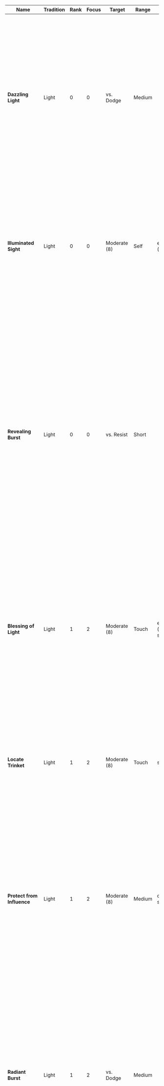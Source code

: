 Name | Tradition | Rank | Focus | Target | Range | Properties | Effect
--- | --- | --- | --- | --- | --- | --- | ---
**Dazzling Light** | Light | 0 | 0 | vs. Dodge | Medium |  | You create a small point of light at the target location. The light provides dim light in short range of it. The light can also move with you while staying in range. When targeted at a creature, you can make the light explode in their face instead.<br/><strong>Weak.</strong> Deal +2 radiant damage.<br/><strong>Strong. </strong>Deal +4 radiant damage. The target is also briefly blinded.<br/><strong>Critical.</strong> Deal +6 radiant damage. The target is also briefly blinded and dazed.
**Illuminated Sight** | Light | 0 | 0 | Moderate (8) | Self | enchant (eyes) | You concentrate light energy into your eyes, enhancing your eye sight and making you able to pierce through concealing environments.<br/>On a success, you can see one range category further from sources of bright and dim light. You also gain +1 boon on Perception rolls. This spell lasts for a medium duration.<br/>
**Revealing Burst** | Light | 0 | 0 | vs. Resist | Short |  | You let loose a burst of radiant energy in all directions, revealing any magical falsehoods, such as illusions, shapeshifters, or invisible creatures in range. For illusions, you roll vs. the Resist of the illusion’s creator.<br/><strong>Weak.</strong> Any magical falsehood is marked by a shimmer of light. Rolls that target any marked target gain +1 boon. The mark lasts for a short duration.<br/><strong>Strong.</strong> Any magical falsehood is immediately broken.<br/><strong>Critical.</strong> Any magical falsehood is immediately broken and any creature revealed by this is briefly shaken.
**Blessing of Light** | Light | 1 | 2 | Moderate (8) | Touch | enchant (eyes), singular | You bless a creature with the magical power of light, making them enlightened to their surroundings.<br/>On a success, the creature gains the following effects:<br/>- You can see one range category further from sources of bright and dim light.<br/>- You gain +1 boon on Perception rolls.<br/>This spell lasts for a long duration.<br/>
**Locate Trinket** | Light | 1 | 2 | Moderate (8) | Touch | singular | Touch a small object and imbue it with truth revealing magic. The object must comfortably fit within the palm of your hand and can be no larger.<br/>On a success, you always know the location of the imbued trinket while it is in the same sphere of existence as you. This spell lasts for a long duration.<br/>
**Protect from Influence** | Light | 1 | 2 | Moderate (8) | Medium | quick, singular | Channel the light’s protective magic into one creature within range, bolstering their mental defenses. Cast this spell as a Quick Action on your turn.<br/>On a success, the target gains +1 boon on rolls to resist any mental effects and gains resistance to psychic damage. Attempts to influence their mind also suffer +1 bane. This spell lasts for a short duration.<br/>
**Radiant Burst** | Light | 1 | 2 | vs. Dodge | Medium |  | You let forth a burst of radiant energy, streaking towards a target location and exploding in burning light.<br/><strong>Weak.</strong> Deal +2 radiant damage to any creature in melee range of the target location.<br/><strong>Strong. </strong>Deal +4 radiant damage to any creature in melee range of the target location. Each target is also briefly blinded.<br/><strong>Critical.</strong> Deal +6 radiant damage to any creature in melee range of the target location. Each target is also briefly blinded. Each target is also briefly blinded and dazed.
**Radiant Weapon** | Light | 1 | 2 | Moderate (8) | Touch | enchant (weapon), singular | Imbue a weapon with the power of the sun.<br/>On a success, the weapon emits bright light in melee range and dim light in close range of it and deals +2 radiant damage. If you target your own weapon, you can make a weapon attack with it as part of casting this spell.<br/>This spell lasts for a medium duration.<br/>
**Sense Spirits** | Light | 1 | 2 |  |  |  | you sense the auras of daimon and other spiritual creatures around you
**Sun Sphere** | Light | 1 | 2 | Moderate (8) | Medium | concentrate | You conjure a small orb of flame resembling a miniature sun.<br/>On a success, the sphere appears at the target location. It also shines bright light in close range and dim light in short range of it.  Any creature in melee range of it takes +4 fire damage when they first come into contact with it and at the start of each of their turns.<br/>On each of your following turns, you can use your Quick Action to move the beam a close distance within range. The sphere lasts for a short duration. <br/>
**Break Curse** | Light | 2 | 4 | Hard (10) | Touch | ritual (minutes) | You initiate a purifying ritual to remove harmful influences from a creature’s soul.<br/>On a success, you break one curse the creature is afflicted with. Any single creature can only benefit from this spell once per day.<br/>
**Destroy Undeath** | Light | 2 | 4 | vs. Resist | Short |  | You channel the power of divine light, flooding undead creatures around you with it in an attempt to annihilate them instantly.<br/><strong>Weak.</strong> Any undead creature in range of tier 0 or 1 is instantly destroyed and can’t reanimate.<br/><strong>Strong.</strong> Any undead creature in range of tier 0 or 1 is instantly destroyed and can’t reanimate. Any other undead creature in range is also briefly frightened of you, ignoring any immunity they might have against the condition.<br/><strong>Critical.</strong> Any undead creature in range of tier 0 or 1 is instantly destroyed and can’t reanimate. Any other undead creature in range is also frightened of you for a short duration, ignoring any immunity they might have against the condition. They can roll Spirit + Fortitude vs. your Resist at the end of their turns to end the effect early.
**Sunbeam** | Light | 2 | 4 | Hard (10) | Medium | concentrate | You call down a pillar of light at the target location, revealing any falsehoods and burning creatures within it.<br/>On a success, the beam extends in melee range of the target location and a medium distance in height. It also shines bright light in close range and dim light in short range of it. Any magical falsehoods, such as illusions, shapeshifters, or invisible creatures inside the beam is immediately revealed.<br/>Any creatures inside the beam take +8 radiant damage when they first come into contact with it and at the start of each of their turns.<br/>On each of your following turns, you can use your Quick Action to move the beam a short distance within range. The beam lasts for a short duration. <br/>
**Dark Sight** | Twilight | 0 | 0 | Moderate (8) | Self | enchant (eyes) | You magically adjust your senses to adapt to total darkness, allowing you to see without any source of light.<br/>On a success, you can see a medium distance in absolute darkness as in dim light. If you are exposed to bright light while under the effects of these spells, roll Spirit + Fortitude. On a failure, this spell ends and you are briefly dazed. Otherwise, this spell lasts for a medium duration.<br/>
**Night’s Grasp** | Twilight | 0 | 0 | vs. Dodge | Medium |  | You magically animate the shadows around a creature, clawing and grasping for the target with ghostly coldness.<br/><strong>Weak. </strong>The target suffers +2 frost damage.<br/><strong>Strong.</strong> The target suffers +4 frost damage and is briefly slowed.<br/><strong>Critical.</strong> The target suffers +6 frost damage and is briefly grappled by the shadows.
**Shadow Veil** | Twilight | 0 | 0 | Moderate (8) | Medium |  | You create an area of magical shadow, making it hard to see through it. Target any area of dim light in range.<br/>On a success, the magical shadow appears in a close radius around the target area. The area is now considered as absolute darkness.<br/><br/>The shadow lasts a short duration or is broken early if any source of bright light enters the shadow’s area.<br/>
**Whispers of Doubt** | Twilight | 0 | 0 | vs. Resist | Medium |  | You summon ghostly whispers into the mind of the target, seeding doubt and confusing them.<br/><strong>Weak. </strong>The target suffers +0 psychic damage (ignoring AV).<br/><strong>Strong.</strong> The target suffers +2 psychic damage (ignoring AV) and the target is briefly confused.<br/><strong>Critical.</strong> The target suffers +4 psychic damage (ignoring AV) and the target is confused for a short time. They can roll Spirit + Fortitude vs. your Resist at the end of their turns to end the effect early.
**Cloak of Night** | Twilight | 1 | 2 | Moderate (8) | Medium | singular | You clad a creature in a magical cloak made of darkness.<br/>On a success, the creature wearing the cloak gains the following effects:<br/>- You have resistance against frost damage.<br/>- You gain +1 boon on Agility + Cunning rolls to hide or move silently.<br/>The cloak lasts for a medium duration or until discarded by the creature.<br/>
**Curse of Twilight** | Twilight | 1 | 2 | vs. Resist | Short | singular | You curse a creature with the magical power of twilight, bringing the fear of night into their heart.<br/>On a success, the creature suffers the following effects:<br/>- They see in bright light as in dim light.<br/>- They suffer +1 bane on Perception and Initiative rolls.<br/>This curse lasts for a long duration.<br/>
**Lunar Weapon** | Twilight | 1 | 2 | Moderate (8) | Touch | enchant (weapon), singular | Imbue a weapon with the power of the night.<br/>On a success, the weapon emits dim light in close range of it and deals +2 frost damage. If you target your own weapon, you can make a weapon attack with it as part of casting this spell.<br/>This spell lasts for a medium duration.<br/>
**Moon Sphere** | Twilight | 1 | 2 | Moderate (8) | Medium | concentrate | You conjure a small orb of freezing coldness resembling a miniature moon.<br/>On a success, the sphere appears at the target location. It also shines dim light in short range of it. Any creature in melee range of it takes +4 frost damage when they first come into contact with it and at the start of each of their turns.<br/>On each of your following turns, you can use your Quick Action to move the beam a close distance within range. The sphere lasts for a short duration. <br/>
**Shadow Meld** | Twilight | 1 | 2 | Moderate (8) | Self | concentrate | You submerge into the shadows around you. Cast this spell while standing in dim light or darkness.<br/>On a success, you merge with the shadows and become invisible. While invisible, you are hidden from any creature which hasn‘t an ability to see through invisibility.<br/>This spell lasts for a short duration, until you attack or cast another spell, or until you enter bright light.<br/>
**Whisper of Dreams** | Twilight | 1 | 2 | vs. Resist | Short |  | You lull a creature’s mind with whispers of sleep. The target has to be of a tier equal to or lower than your Mysticism. If the creature is at full HP, you suffer +1 bane on the roll.<br/>On a success, the creature falls unconscious for a medium duration. If any creature uses an Action to shake them, they take any damage, or are otherwise disturbed, they wake up.<br/>
**Everlasting Night** | Twilight | 2 | 4 | Hard (10) | Medium | concentrate | You cloud an area in absolute darkness and no light may pierce through it.<br/>On a success, the close area around the target location becomes absolute darkness. Any light source within it immediately goes out.<br/>This spell lasts for a medium duration.<br/>
**Moonbeam** | Twilight | 2 | 4 | Hard (10) | Medium | concentrate | You call down a beam of moonlight at the target location, blinding and freezing anything within it.<br/>On a success, the beam extends in melee range of the target location and a medium distance in height. It also shines dim light in close range of it. Any creatures inside the beam are blinded and take +8 frost damage when they first come into contact with it and at the start of each of their turns.<br/>On each of your following turns, you can use your Quick Action to move the beam a short distance within range. The beam lasts for a short duration. <br/>
**Shadow Step** | Twilight | 2 | 4 | Hard (10) | Medium |  | You fully submerge into the shadows and re-appear at another darkened location. While standing in dim light or darkness, choose any other location you can see in range that is also in dim light or darkness.<br/>On a success, you teleport to the chosen location.<br/>
**Silent Night** | Twilight | 2 | 4 | Hard (10) | Medium |  | create an area of absolute silence. stealthing creatures aren't revealed by sound within it
**Life Shield** | Life | 0 | 0 | Moderate (8) | Medium | singular | On a success, the target is surrounded by a near invisible shield of life force. The shield grants 5 temporary HP and lasts until reduced to 0, or expires after a short duration.<br/>Any single creature can only benefit from this spell once per scene.<br/>
**Restore Life** | Life | 0 | 0 | Special | Short |  | You let vitalizing energy flow into your target, restoring a living creatures health or harming an undead creature.<br/>When targeting a living creature, roll vs. moderate difficulty (8). When targeting an undead creature, roll vs. their Resist.<br/><strong>Weak.</strong> Restore +2 HP to your target or deal +2 radiant damage against an undead target.<br/><strong>Strong.</strong> Restore +4 HP to your target or deal +4 radiant damage against an undead target.<br/><strong>Critical. </strong>Restore +6 HP to your target or deal +6 radiant damage against an undead target.
**Verdant Blast** | Life | 0 | 0 | vs. Dodge | Medium |  | You form a condensed mass of positive energy, blasting the enemy and healing nearby allies.<br/><strong>Weak.</strong> Deal +2 radiant damage.<br/><strong>Strong.</strong> Deal +4 radiant damage and restore 2 HP to allies in melee range of the target.<br/><strong>Critical.</strong> Deal +6 radiant damage and restore 4 HP to allies in melee range of the target.
**Blessing of Life** | Life | 1 | 2 | Moderate (8) | Touch | singular | You bless a creature with the magical power of life, bolstering their vitality.<br/>On a success, the creature gains the following effects:<br/>- You gain 5 temporary HP. They replenish after a short break.<br/>- You gain +1 boon on Fortitude rolls.<br/>This spell lasts for a long duration.<br/>
**Heal Wound** | Life | 1 | 2 | Moderate (8) | Touch | ritual (minutes) | You focus life-giving magic into an injury, mending it quickly.<br/>On a success, you heal one Wound from a creature. Any single creature can only benefit from this spell once per day.<br/>
**Overflow of Life** | Life | 1 | 2 | Moderate (8) | Medium |  | You overwork the vital system of the target, returning them to consciousness or causing them a heart attack if already conscious. The target must be a living creature.<br/><strong>Weak.</strong> If the target is dying, they stop dying but remain unconscious. If the target is unconscious, they wake up. If the target is conscious, they take +3 damage.<br/><strong>Strong.</strong> If the target is dying, they stop dying and wake up. If the target is unconscious, they wake up. If the target is conscious, they take +6 damage.<br/><strong>Critical.</strong> If the target is dying, they stop dying, wake up, and one of their Injuries is instantly treated (their choice). If the target is unconscious, they wake up. If the target is conscious, they take +9 damage.
**Rapid Vitality** | Life | 1 | 2 | Moderate (8) | Medium | quick | You quickly refresh a creature’s stamina. Cast this spell on your turn.<br/><strong>Weak.</strong> Restore +2 HP to your target.<br/><strong>Strong.</strong> Restore +4 HP to your target.<br/><strong>Critical. </strong>Restore +6 HP to your target.
**Vitalizing Weapon** | Life | 1 | 2 | Moderate (8) | Touch | enchant (weapon), singular | Imbue a weapon with the power of vitality.<br/>On a success, any hit the weapon’s bearer makes with it restores 1/2 x your Spirit as HP to them. If you target your own weapon, you can make a weapon attack with it as part of casting this spell.<br/>This spell lasts for a medium duration.<br/>
**Hallow Ground** | Life | 2 | 4 | Hard (10) | Close | concentrate | You hallow the ground around you, healing all allies standing on it.<br/>On a success, each ally in range of the hallow ground restores +2 HP when you cast the spell and at the start of each of their turns.<br/>The hallow ground remains stationary at the position where you cast it for a short duration.<br/>
**Healing Burst** | Life | 2 | 4 | Hard (10) | Short | blast (cone) | You conjure a wave of healing energy, restoring the endurance of any ally within it.<br/><strong>Weak.</strong> Restore +2 HP to each ally.<br/><strong>Strong.</strong> Restore +4 HP to each ally.<br/><strong>Critical. </strong>Restore +6 HP to each ally.
**Enfeebling Touch** | Death | 0 | 0 | vs. Resist | Medium |  | You summon a swirl of negative energy, engulfing the target and draining their strength.<br/><strong>Weak. </strong>Deal +2 necrotic damage.<br/><strong>Strong. </strong>Deal +4 necrotic damage and briefly reduce their Strength die by one step.<br/><strong>Critical. </strong>Deal +6 necrotic damage and reduce their Strength die by one step for a short duration. They can roll Spirit + Fortitude vs. your Resist at the end of their turns to end the effect early.
**Glimpse of Mortality** | Death | 0 | 0 | vs. Resist | Medium |  | You project a scene of the target‘s final moments before death into their mind, in which they die in agony at the hands of yourself and your allies.<br/><strong>Weak. </strong>The target suffers +0 psychic damage (ignoring AV).<br/><strong>Strong.</strong> The target suffers +2 psychic damage (ignoring AV) and the target is briefly frightened.<br/><strong>Critical.</strong> The target suffers +4 psychic damage (ignoring AV) and the target is frightened for a short time. They can roll Spirit + Fortitude vs. your Resist at the end of their turns to end the effect early.
**Spared from Death** | Death | 0 | 0 | Moderate (8) | Short |  | You help a dying creature in range to cling onto life.<br/><strong>Weak.</strong> +1 to the dice result of the dying creature.<br/><strong>Strong.</strong> +2 to the dice result of the dying creature.<br/><strong>Critical.</strong> You stop the creature from dying, but they remain unconscious.
**Blood Shards** | Death | 1 | 2 |  |  |  | Fire a salve of hardened blood shards, piercing their target and draining their life force.
**Curse of Death** | Death | 1 | 2 | vs. Resist | Short | singular | You curse a creature with the magical power of death, withering their mortal body.<br/>On a success, the creature suffers the following effects:<br/>- Their maximum HP are reduced by 5. - They can't regain HP. <br/>- They suffer +1 bane on Fortitude rolls.<br/>This curse lasts for a long duration.<br/>
**Early Grave** | Death | 1 | 2 | vs. Parry | Medium |  | Skeletal hands sprout from the ground, scratching at the target and attempting to pull them below the earth.<br/><strong>Weak.</strong> Deal +3 necrotic damage.<br/><strong>Strong.</strong> Deal +6 necrotic damage and the target is grappled by the hands.<br/><strong>Critical.</strong> Deal +9 necrotic damage and the target is grappled and briefly restrained by the hands.
**Necrotic Weapon** | Death | 1 | 2 | Moderate (8) | Touch | enchant (weapon), singular | Imbue a weapon with the power of death.<br/>On a success, the weapon deals +2 necrotic damage. On a strong or critical hit, the attack’s target also suffers 2 lasting necrotic damage for a short duration. If you target your own weapon, you can make a weapon attack with it as part of casting this spell.<br/>This spell lasts for a medium duration.<br/>
**Shivering Ray** | Death | 1 | 2 | vs. Dodge | Medium |  | You shoot a icy blue beam from the tip of your finger, rigidifying the target.<br/><strong>Weak.</strong> You deal +3 frost damage. <br/><strong>Strong.</strong> You deal +6 frost damage and the target is briefly slowed.<br/><strong>Critical.</strong> You deal +9 frost damage and the target is briefly dazed and slowed.
**Cloud of Sickness** | Death | 2 | 4 | vs. Resist | Medium |  | You summon a cloud of necrotic energy, sickening creatures within it. The cloud extends in a close area around the target location and targets all living creatures within it.<br/><strong>Weak.</strong> Deal +3 necrotic damage to each target.<br/><strong>Strong.</strong> Deal +6 necrotic damage to each target.<br/><strong>Critical.</strong> Deal +9 necrotic damage to each target.<br/>Any creature is also poisoned while inside the cloud’s area.<br/>The cloud lasts for a short duration. It can also be expelled early by any effect causing strong winds in the same area of influence.<br/>
**Bestial Adaptation** | Nature | 0 | 0 | Moderate (8) | Self | enchant (body) | You adopt the physical characteristics of one chosen type of animal. Choose one of the following:<br/>- Graceful (You can move through difficult terrain without penalty)<br/>- Perceptive (+1 boon on Perception rolls)<br/>- Strong (+1 boon on Strength + Athletics rolls, +2 damage on unarmed attacks)<br/>- Tough (+2 AV (armor bonus))<br/>On a success, you gain the chosen effect.<br/>This spell lasts for a short duration.<br/>
**Lashing Vine** | Nature | 0 | 0 | Special | Medium |  | You animate a natural vine or let one spring from the ground in range. The vine can either lash at (vs. Parry) or grab (vs. Parry or Dodge) any target close to it. The vine counts as a medium creature for grappling.<br/><strong>Weak. </strong>Deal +2 damage (lash) or grapple the target (grab).<br/><strong>Strong.</strong> Deal +4 damage (lash) or deal +0 damage and grapple the target (grab).<br/><strong>Critical. </strong>Deal +6 damage (lash) or deal +2 damage, grapple, and briefly restrain the target (grab).<br/>if you continue to cast this spell over multiple turns, the vine can remain for the duration. Otherwise the vine quickly withers and vanishes after using this spell.<br/>
**Poison Mist** | Nature | 0 | 0 | vs. Dodge | Short |  | Spray a cloud of poisonous mist against your target.<br/><strong>Weak.</strong> Deal +2 poison damage.<br/><strong>Strong.</strong> Deal +4 poison damage and the target is briefly poisoned.<br/><strong>Critical.</strong> Deal +6 poison damage and the target is poisoned for a short duration. They can roll Strength + Fortitude vs. your Resist at the end of their turns to end the effect early.
**Rejuvenation** | Nature | 0 | 0 | Moderate (8) | Short | singular | Conjure magical energy into one creature in range, rapidly increasing their natural regenerative capacity.<br/><strong>Weak. </strong>The target shortly regains +0 HP at the start of each of their turns.<br/><strong>Strong. </strong>The target shortly regains +2 HP at the start of each of their turns.<br/><strong>Critical. </strong>The target shortly regains +4 HP at the start of each of their turns.
**Beast Form** | Nature | 1 | 2 | Moderate (8) | Self | enchant (body) | You shape shift into the form of a small or medium sized land-based animal. Choose any animal form you encountered before. Replace part of your statistics with the following:<br/><br/><strong>Beast Form</strong> (small<em>/medium animal</em>)<br/><br/><strong>Attributes.</strong> d6/d8 STR, d8/d6 AGI<br/><br/><strong>Defenses.</strong> 7/8 Parry, 9/8 Dodge<br/><br/><strong>AV.</strong> 2 (natural light)<br/><br/><strong>Skills.</strong> Fighting, Fortitude (equal to your Mysticism)<br/><br/><strong>Attacks</strong>:<br/>- <strong>Strike</strong> (choose crush or slash, also agile for small size). 6 damage (4 base + 2 weapon). On a strong or critical hit against a creature of equal or smaller size, attempt a grapple or the target drops prone.<br/><br/><strong>Abilities</strong>:<br/>- <strong>Keen Scent</strong>. Gain +1 boon on Perception rolls based on smell.<br/>- <strong>Night Vision. </strong>You can see up to a short distance in dim light as in bright light. Sources of dim light let you see one range category further than normal.<br/><br/>You can’t cast spells while in beast form, except for re-casting this spell to extend it‘s duration. Your beast form lasts for a medium duration, until you end it, or until you fall unconscious.<br/>
**Blessing of Nature** | Nature | 1 | 2 | Moderate (8) | Touch | singular | You bless a creature with the magical power of nature, whereby plants and animals act benevolently towards them.<br/>On a success, the creature gains the following effects:<br/>- You can move through difficult terrain without penalty.<br/>- You gain +1 boon on Athletics and Survival rolls.<br/>This spell lasts for a long duration.<br/>
**Mesh of Vines** | Nature | 1 | 2 | vs. Dodge | Medium |  | Instantly sprout a mesh of spiked vines, covering the target location. On a success, spiked vines fill an area close to the target location. This spell targets each creature in the area.<br/><strong>Weak.</strong> Deal +0 damage against each target.<br/><strong>Strong. </strong>Deal +2 damage against each target and they are grappled by the vines.<br/><strong>Critical.</strong> Deal +2 damage against each target and they are grappled and restrained by the vines.<br/>The area is considered difficult terrain. The vines last for a short duration.<br/>
**Rock Throw** | Nature | 1 | 2 | vs. Dodge | Medium |  | Magically animate a large stone and throw it against your target in range.<br/><strong>Weak.</strong> Deal +4 crush damage.<br/><strong>Strong.</strong> Deal +8 crush damage and the target is pushed close.<br/><strong>Critical.</strong> Deal +12 crush damage, the target is pushed close and falls prone.
**Sticks to Snakes** | Nature | 1 | 2 | Moderate (8) | Close | concentrate | You throw out a bundle of sticks, which then turn into withering snakes under your control. You must roll a Supply check for materials when casting this spell.<br/>On a success, you summon a <br/>swarm of snakes at the target location under your control (treat them as a companion for combat).<br/>The swarm remains for a medium duration, until dismissed by you, or when killed.<br/>
**Venomous Weapon** | Nature | 1 | 2 | Moderate (8) | Touch | enchant (weapon), singular | Imbue a weapon with the power of a serpent‘s fangs.<br/>On a success, the weapon deals +2 poison damage. On a strong or critical hit, the attack‘s target is briefly poisoned. If you target your own weapon, you can make a weapon attack with it as part of casting this spell.<br/>This spell lasts for a medium duration.<br/>
**Wild Companion** | Nature | 1 | 2 | Moderate (8) | Touch | ritual (hours), singular | You can’t cast this spell if you haven’t learned the “Animal Companion” talent.<br/>You set up a ritual to summon a spiritual beast of the land. As part of casting this spell, you must also spend 100 coins in incense and other sacred ingredients. Choose any kind of animal companion of a tier equal to or lower than your Mysticism (see more under Animal Companions).<br/>On a success, you summon a spiritual being in your chosen animal form. It’s statistics are the same as that of a mundane animal companion, but it’s creature type is “daimon (primal)” instead.<br/><br/>You have a psychic connection to your companion, as long as the two of you are on the same sphere of existence. This connection manifests itself as an intuitive sharing of emotions. You can use this connection to tell your familiar what to do and where to go nonverbally. You can also spend your turn meditating to fully experience all senses of your familiar. While meditating this way, you are considered unconscious and are unaware of your own body‘s surroundings.<br/>Any creature capable of sensing magical auras will notice the primal nature of your companion. The companion remains until killed, but can be re-summoned with another ritual. You can choose a new form for your companion each time you cast this spell.<br/>
**Greater Beast Form** | Nature | 2 | 4 | Hard (10) | Self | enchant (body) | You shape shift into the form of a tiny or large sized land-based animal. Choose any animal form you encountered before. Replace part of your statistics with the following:<br/><br/><strong>Beast Form</strong> (<em>tiny/large animal</em>)<br/><br/><strong>Attributes.</strong> d4/d12 STR, d8/d6 AGI<br/><br/><strong>Defenses.</strong> 7/9 Parry, 9/8 Dodge<br/><br/><strong>AV.</strong> 0/4 (natural light)<br/><br/><strong>Skills.</strong> Fighting, Fortitude (equal to your Mysticism)<br/><br/><strong>Attacks</strong>:<br/>- <strong>Strike</strong> (choose crush or slash, also agile for tiny size). 5/10 damage (4/6 base + 1/4 weapon). On a strong or critical hit against a creature of equal or smaller size, attempt a grapple or the target drops prone.<br/><br/><strong>Abilities</strong>:<br/>- <strong>Keen Scent</strong>. Gain +1 boon on Perception rolls based on smell.<br/>- <strong>Night Vision. </strong>You can see up to a short distance in dim light as in bright light. Sources of dim light let you see one range category further than normal.<br/><br/>You can’t cast spells while in beast form, except for re-casting this spell to extend it‘s duration. Your beast form lasts for a medium duration, until you end it, or until you fall unconscious.<br/>
**Heat Metal** | Nature | 2 | 4 | vs. Resist | Short | concentrate | You let a metallic object rapidly increase in temperature, harming anyone touching it.<br/>Choose any metallic object or creature of medium or smaller size.<br/>On a success, the target becomes burning hot. Any creature holding or wearing the object suffers +2 fire damage (ignoring AV) at the start of each turn they continue to do so.<br/>If the target is a weapon, it imposes +1 bane on attacks with it.<br/>If the target is a piece of armor or a helmet, it‘s AV bonus is halved.<br/>This spell lasts for a short duration.<br/>
**Law of the Strongest** | Nature | 2 | 4 | Hard (10) | Medium | concentrate, singular | You fill a creature‘s body with nature‘s empowering magic. The target has to be a creature of medium or smaller size.<br/>On a success, the target‘s body grows to large size along with all of their worn equipment and held items (as long as they stay in contact with their body). While enlarged by this spell, they gain the following effects:<br/>- Gain 5 temporary HP.<br/>- Increase your Strength die by one step.<br/>- You gain +1 Parry and lose -1 Dodge.<br/>- You gain +1 AV.<br/>- You deal +1 weapon damage on melee attacks.<br/>All of these effects are added a number of times for each size category difference to the target‘s original size.<br/>This spell lasts for a short duration.<br/>
**Living Plants** | Nature | 2 | 4 | Hard (10) | Short |  | <em>manipulate plants around you to attack your enemies or take any shape you desire, e.g. to form a camping shelter.</em>
**Melt Ground** | Nature | 2 | 4 | Hard (10) | Medium | concentrate | let the ground become soft and trap creatures inside it 
**Rock Skin** | Nature | 2 | 4 | Hard (10) | Medium | enchant (body), singular | Harden a creature‘s skin to be strong as rock.<br/>On a success, the target gains 1/2 your Spirit as AV (armor bonus) for a medium duration. If they suffer an Injury, the armor breaks.<br/>
**Water Prison** | Nature | 2 | 4 | vs. Dodge | Short | concentrate | trap a creature inside a prison of water, where they drown slowly
**Life from Stone** | Nature | 3 | 6 |  |  |  | target a large or smaller object or structure made from stone or wood. it comes alive as an automaton under your control for a short duration. 
**Petrification** | Nature | 3 | 6 | vs. Resist | Medium | concentrate | You turn a creature into inanimate stone. The target has to be of a tier equal to or lower than your Mysticism. If the creature is at full HP, you suffer +1 bane on the roll.<br/><strong>Weak.</strong> The target is petrified for a short duration.<br/><strong>Strong. </strong>The target is petrified for a medium duration.<br/><strong>Critical. </strong>The target is petrified for a long duration.<br/>A petrified creature is stunned and unconscious. They also have 10 AV while petrified. If the target takes damage while petrified by this spell, roll for Spell Concentration as if you took the same amount of damage.<br/>
**Gust** | Tempest | 0 | 0 | vs. Dodge | Short |  | You summon a vortex of swirling air, clashing against your target and pulling them off their feet.<br/><strong>Weak.</strong> Deal +2 blast damage.<br/><strong>Strong.</strong> Deal +4 blast damage and push the target close.<br/><strong>Critical.</strong> Deal +6 blast damage and push the target a short distance.
**Static Shock** | Tempest | 0 | 0 | vs. Dodge | Medium |  | You generate a small electric discharge from your fingertip against a target.<br/><strong>Weak.</strong> Deal +2 lightning damage.<br/><strong>Strong. </strong>Deal +4 lightning damage to the target and you can deal +2 lightning damage to one other creature in melee range of the target.<br/><strong>Critical. </strong>Deal +6 lightning damage to the target and you can deal +4 lightning damage to one other creature in melee range of the target.
**Wind Slash** | Tempest | 0 | 0 | vs. Dodge | Medium |  | Hurl a blade of compressed air against your target.<br/><strong>Weak.</strong> Deal +0 damage or +4 damage against a target in light or no armor.<br/><strong>Strong.</strong> Deal +2 damage or +6 damage against a target in light or no armor.<br/><strong>Critical.</strong> Deal +4 damage or +8 damage against a target in light or no armor.
**Bursting Crackle** | Tempest | 1 | 2 | vs. Resist | Medium |  | You gather an electric charge at a single point within range and release it with a powerful blast, creating a loud thunder. Target all creatures in melee range of the target location.<br/><strong>Weak.</strong> Deal +2 blast damage against each target.<br/><strong>Strong.</strong> Deal +4 blast damage against each target and they are briefly dazed and deafened.<br/><strong>Critical.</strong> Deal +6 blast damage against each target and they are briefly dazed and deafened.
**Curse of Tempest** | Tempest | 1 | 2 | vs. Resist | Short | singular | You curse a creature with the magical power of tempest, turning nature itself against them.<br/>On a success, the creature suffers the following effects:<br/>- While moving in natural environments, it is always considered difficult terrain for them.<br/>- They suffer +1 bane on Athletics and Survival rolls.<br/>This curse lasts for a long duration.<br/>
**Earthen Tremor** | Tempest | 1 | 2 | vs. Dodge | Short | blast (cone) | You send shockwaves through the earth, causing the ground to tremble violently. Target‘s all creatures in the spell’s area.<br/><strong>Weak. </strong>Deal +2 damage to each target.<br/><strong>Strong. </strong>Deal +4 damage to each target and they are briefly staggered.<br/><strong>Critical. </strong>Deal +6 damage to each target and they are briefly staggered.
**Electrified Weapon** | Tempest | 1 | 2 | Moderate (8) | Touch | enchant (weapon), singular | Imbue a weapon with the power of storms.<br/>On a success, the weapon deals +2 lightning damage. On a strong or critical hit, the attack‘s target is briefly staggered. If you target your own weapon, you can make a weapon attack with it as part of casting this spell.<br/>This spell lasts for a medium duration.<br/>
**Lightning Javelin** | Tempest | 1 | 2 | vs. Dodge | Medium |  | You conjure pure lightning in the form of a spear and hurl it against a creature.<br/><strong>Weak.</strong><em> </em>Deal +4 lightning damage. <br/><strong>Strong.</strong> Deal +8 lightning damage and the target is briefly staggered.<br/><strong>Critical.</strong> Deal +12 lightning damage and the target is briefly staggered.
**Storm Coat** | Tempest | 1 | 2 | Moderate (8) | Short | enchant (body), singular | You weave a protective coat of elemental energies around a creature.<br/>On a success, the creature gains the following effects:<br/>- You gain resistance against blast, frost, and lightning damage.<br/>- Whenever you are hit by a melee attack, the attacker takes +0 lightning damage (ignoring AV).<br/>
**Volcanic Bolt** | Tempest | 1 | 2 | vs. Dodge | Medium |  | You magically dissolve a small amount of earth or rock into lava. You can magically hurl the lava against a creature.<br/><strong>Weak.</strong><em> </em>Deal +4 fire damage. <br/><strong>Strong.</strong> Deal +8 fire damage and they suffer burning (2) for a short duration.<br/><strong>Critical.</strong> Deal +12 fire damage and they suffer burning (4) for a short duration.
**Wind Hose** | Tempest | 1 | 2 | vs. Dodge | Medium |  | You create a powerful swirl of air around the target location, pulling smaller, loose objects into it’s vortex.<br/><strong>Weak.</strong><em> </em>Deal +3 force damage.<br/><strong>Strong.</strong> Deal +6 force damage and if the target is medium or smaller in size, they are also grappled by the wind hose.<br/><strong>Critical.</strong> Deal +9 force damage and if the target is medium or smaller in size, they are also grappled and restrained by the wind hose.<br/>When you successfully cast this spell against a target and it is grappled by the wind hose, you gain +1 boon when casting the spell again against the same target on your next turn.<br/>
**Magma Burst** | Tempest | 2 | 4 | vs. Dodge | Medium |  | You channel the earth’s wrath, making the target location’s ground burst with lava. Target all creatures in melee range of it.<br/><strong>Weak.</strong><em> </em>Deal +4 fire damage to each target. <br/><strong>Strong.</strong> Deal +8 fire damage to each target and they suffer burning (2) for a short duration.<br/><strong>Critical.</strong> Deal +12 fire damage to each target and they suffer burning (4) for a short duration.<br/>The target location remains covered with cracks filled with lava for a short duration, after which it cools down and remains as solid rock.<br/>Each creature ending their turn in melee range of it automatically suffer the effects of a weak hit.<br/>If any creature has direct contact with the lava, they instead automatically suffer the effects of a critical hit.<br/>
**Pyroclasm** | Tempest | 2 | 4 | vs. Dodge | Short | blast (cone) | You slam the earth before you and it erupts with force, spitting flaming hot lava into the air.<br/><strong>Weak.</strong><em> </em>Deal +4 fire damage to each target. <br/><strong>Strong.</strong> Deal +8 fire damage to each target and they fall prone.<br/><strong>Critical.</strong> Deal +12 fire damage to each target, they fall prone, and their Movement briefly becomes 0.<br/>The area affected by this spell remains as broken ground and is considered difficult terrain.<br/>
**Storm Bolt** | Tempest | 2 | 4 | vs. Dodge | Medium | blast (line) | You summon a powerful bolt of lightning that streaks forth in a straight line from you to a target point, electrifying every creature it passes.<br/><strong>Weak.</strong> Deal +4 lightning damage to each target.<br/><strong>Strong.</strong> Deal +8 lightning damage to each target and they are briefly staggered.<br/><strong>Critical.</strong> Deal +12 lightning damage to each target and they are briefly staggered.
**Thunder Cloud** | Tempest | 2 | 4 | vs. Dodge | Medium | concentrate | You summon a dark cloud brewing with electricity. The cloud extends in close range of the target location and hovers up to a medium distance above it. Target up to three enemies below the cloud.<br/><strong>Weak.</strong> Deal +4 lightning damage against each target.<br/><strong>Strong. </strong>Deal +8 lightning damage against each target.<br/><strong>Critical. </strong>Deal +12 lightning damage against each target.<br/>On each of your following turns, you can use your Action or Quick Action to target another one creature with this spell and roll vs. their Dodge.<br/>The cloud lasts for a short duration.<br/>
**Thunderous Clap** | Tempest | 2 | 4 | vs. Resist | Short |  | You intensely clap your hands, summoning a thunderous shockwave that ripples outward from you. Target all creatures in range.<br/><strong>Weak. </strong>Deal +4 damage to each target.<br/><strong>Strong. </strong>Deal +8 damage to each target and they are knocked prone and briefly deafened.<br/><strong>Critical. </strong>Deal +12 damage to each target and they are pushed close, knocked prone, and briefly deafened.
**Torrent** | Tempest | 2 | 4 | vs. Parry | Medium | blast (line) | You create a high pressure stream of water, pulling anything in it’s way along with it.<br/><strong>Weak. </strong>Deal +4 damage to each target and they are pushed a close distance.<br/><strong>Strong. </strong>Deal +8 damage to each target and they are pushed a short distance.<br/><strong>Critical. </strong>Deal +12 damage to each target and they are pushed a short distance and fall prone.
**Cyclone** | Tempest | 3 | 6 | vs. Dodge | Long |  | You create a massive cyclone that engulfs a wide area. Target all creatures in short range of the target area.<br/><strong>Weak.</strong> Deal +4 blast damage to each target and they are pushed a close distance away from the center of the cyclone.<br/><strong>Strong. </strong>Deal +8 blast damage to each target and they are pushed a short distance away from the center of the cyclone.<br/><strong>Critical. </strong>Deal +12 blast damage to each target and they are pushed a medium distance away from the center of the cyclone.
**Avatar of Storms** | Tempest | 4 | 8 | Extremely Hard (14) | Self | concentrate, enchant (body) | You become one with the storm, transforming into a living tempest of elemental energy.<br/>On a success, you gain the following effects:<br/>- You are able to fly and gain +1 Movement per turn.<br/>- You gain resistance against frost, lightning, and physical damage.<br/>- Whenever you are hit by a melee attack, the attacker takes +2 lightning damage (ignoring AV).<br/>- Whenever you deal blast or lightning damage, add your Mysticism to the damage.<br/>This form lasts for a short duration.<br/>
**Aura of Sanctuary** | Peace | 0 | 0 | Moderate (8) | Medium | quick, singular | You shield a creature in range with a magical aura discouraging other creatures from inflicting harm on them. Cast this spell as a Quick Action on your turn.<br/>On a success, the target is shielded by the aura for a short duration. While shielded by the aura, whenever another creature attempts to attack them, the attacker has to roll Spirit + Fortitude vs. your Resist. On a failure, they are unable to attack the shielded creature and must choose a new target.<br/>This spell ends early, if the shielded creature attacks any other creature.<br/>
**Calming Influence** | Peace | 0 | 0 | vs. Resist | Short |  | You calm the mind of one creature in range. You suffer +1 bane on this spell, if the target is actively engaged in combat or another dangerous situation.<br/>On a success, the target is shortly charmed by you and will act with empathy and friendliness towards you.<br/>
**Tranquil Mind** | Peace | 0 | 0 | Special | Short |  | You bring tranquility to the target‘s mind, either to renew their spirits, or to forcefully pacify them. When targeting an ally, roll vs. moderate difficulty (8). When targeting an enemy, roll vs. Resist.<br/><strong>Weak.</strong> Restore +2 HP to an ally or deal +0 psychic damage (ignoring AV) against an enemy.<br/><strong>Strong.</strong> Restore +4 HP to an ally or deal +2 psychic damage (ignoring AV) against an enemy and they are briefly dazed.<br/><strong>Critical. </strong>Restore +6 HP to an ally or deal +4 psychic damage (ignoring AV) against an enemy and they are dazed for a short duration. The enemy can roll Spirit + Fortitude at the end of their turns to end the effect early.
**Blessing of Peace** | Peace | 1 | 2 | Moderate (8) | Touch | singular | You bless a creature with the magical power of peace, calming their mind and making others like them more.<br/>On a success, the creature gains the following effects:<br/>- You gain +1 Resist.<br/>- You gain +1 boon on Influence and Insight rolls.<br/>This spell lasts for a long duration.<br/>
**Harmonic Link** | Peace | 1 | 2 | Moderate (8) | Medium | concentrate, singular | You build a empathetic link with one of your allies, sharing your surface thoughts and senses.<br/>On a success, you establish the link between you and your ally. While the link holds, both of you gain the following effects:<br/>- Attacks against a target both of you can perceive gain +1 boon.<br/>- Attacks from creatures both of you can perceive suffer +1 bane against you.<br/>- If either one of you takes damage, both of you take half of the damage instead.<br/>The link lasts for a medium duration or until you are further away from each other than the range of this spell.<br/>
**Pacifying Weapon** | Peace | 1 | 2 | Moderate (8) | Touch | enchant (weapon), singular | Imbue a weapon with the power of tranquility.<br/>On a success, the weapon‘s bearer gains +1 Parry. On a strong or critical hit, the attack‘s target is briefly dazed. If you target your own weapon, you can make a weapon attack with it as part of casting this spell.<br/>This spell lasts for a medium duration.<br/>
**Share Harm** | Peace | 1 | 2 | vs. Resist | Medium | quick | Cast this spell after you have taken damage from an attack. On a success, the attacker takes the same amount of damage you took from them (ignoring AV).
**Dome of Sanctuary** | Peace | 2 | 4 | vs. Resist | Medium | concentrate | You create a dome of translucent energy around the target location, emitting calm and peacefulness. The dome surrounds an area in melee range of the target location. You can choose which creatures are tolerated within the dome. This spell targets any creature not tolerated within the dome.<br/><strong>Weak.</strong> Deal +2 psychic damage (ignoring AV) against every target.<br/><strong>Strong.</strong> Deal +4 psychic damage (ignoring AV) against every target and they are pushed close outside of the dome.<br/><strong>Critical.</strong> Deal +6 psychic damage (ignoring AV) against every target and they are pushed close outside of the dome and fall prone.<br/>Any creature not tolerated in the dome trying to enter it from the outside must succeed on a Spirit + Fortitude roll vs. your Resist, otherwise they can’t enter.<br/>Attacks targeting any creature inside the dome suffer +1 bane. The dome lasts for a short duration.<br/>
**Spell-breaking Wave** | Peace | 2 | 4 | vs. Resist | Medium |  | You send a wave of pacifying energy towards a creature, removing enchantments and breaking spell effects. Either choose one enchantment affecting them or choose one spell they are concentrating on or that has an effect that lasts for a duration.<br/>On a success, the enchantment or spell effect ends.<br/>
**Anti-Magic Field** | Peace | 3 | 8 | Very Hard (12) | Medium | concentrate | create an area of anti-magic, allowing no spells to be cast within it. also, temporary magical effects within it end immediately. 
**Battle Surge** | War | 0 | 0 | Moderate (8) | Medium | quick, singular | Heighten the senses of a creature in range, making it more fierce in battle.<br/>Cast this spell during the target’s turn. As part of casting this spell, spend 2 HP. On a success, the target gains +1 Movement and +1 boon on their next attack roll during their current turn.<br/>
**Mighty Strike** | War | 0 | 0 | Special | Self |  | Conjure raw spiritual strength into your weapon attack.<br/>Choose one weapon you are holding. Roll an attack with that weapon using Spirit + Mysticism. On a hit, also use your spell power instead of the attribute you would use for the weapon (Strength/Agility).<br/>
**Spectral Slash** | War | 0 | 0 | vs. Parry | Medium |  | Conjure a spectral blade that cuts at an enemy.<br/><strong>Weak.</strong> Deal +2 damage.<br/><strong>Strong.</strong> Deal +4 damage and the target suffers bleeding (2) until healed.<br/><strong>Critical.</strong> Deal +6 damage and the target suffers bleeding (4) until healed.
**Curse of War** | War | 1 | 2 | vs. Resist | Short | singular | You curse a creature with the magical power of war, suffocating them in the agony of battle.<br/>On a success, the creature suffers the following effects:<br/>- They take +2 damage from any source.<br/>- Whenever they take 10 or more damage from one attack, they have to roll Spirit + Fortitude. On a failure, they are briefly frightened.<br/>This curse lasts for a long duration.<br/>
**Heroic Weapon** | War | 1 | 2 | Moderate (8) | Touch | enchant (weapon), singular | Imbue a weapon with the power of courage.<br/>On a success, the weapon deals +2 damage. On a strong or critical hit, the attack‘s target is briefly frightened. If you target your own weapon, you can make a weapon attack with it as part of casting this spell.<br/>This spell lasts for a medium duration.<br/>
**Tear Wound** | War | 1 | 2 | vs. Resist | Medium |  | You exploit open wounds, cuts, and bruises, making them cause the target immense pain. You can only target a creature that is below their max. HP with this spell.<br/><strong>Weak.</strong> Deal +4 damage.<br/><strong>Strong.</strong> Deal +8 damage and the target suffers bleeding (2) until healed.<br/><strong>Critical.</strong> Deal +12 damage and the target suffers bleeding (4) until healed.
**War Cry** | War | 1 | 2 | vs. Resist | Short | quick | You roar with the voice of the bravest warrior spirits, shaking all enemies in range to their core.<br/>On a success, each enemy is briefly frightened of you. Any creature can only be affected by this spell once per scene.<br/>
**Weapon Spirit** | War | 1 | 2 | vs. Parry | Medium | concentrate | To use this spell, you must first sacrifice a physical weapon along spiritual ingredients worth 100 coins in a ritual taking one exploration turn.<br/><br/>When you cast this spell, you summon an animated, spiritual version of one of the weapons you sacrificed for this spell levitating above the ground within range and obeying your command. On your turns, you can move it a short distance within range and make one melee attack. Roll Spirit + Mysticism for the attack and treat the result as a normal weapon attack.<br/>
**Ancestral Warriors** | War | 2 | 4 | Hard (10) | Self | concentrate | You conjure the memory of fallen ancestors around you. They appear as ghostly warriors of your chosen culture.<br/>On a success, they swirl around you in close range. Any enemy in range takes +4 force damage when you cast this spell and at the start of each of their turns. The area in range is also considered difficult terrain for enemies.<br/>This spell lasts for a short duration.<br/>
**Blood Sacrifice** | War | 2 | 4 | Hard (10) | Self | quick | You cut into your own flesh, granting you the ancestor’s power in return. Cast this spell on your turn.<br/>You lose 5 HP as part of casting this spell, regardless of the result.<br/>On a success, you gain the following effects:<br/>- Gain +1 boon on weapon attacks.<br/>- Add 2 x Mysticism to weapon damage.<br/>
